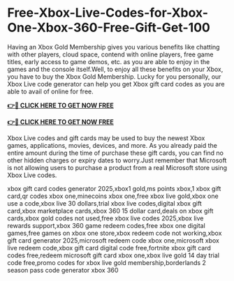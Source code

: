 # Free-Xbox-Live-Codes-for-Xbox-One-Xbox-360-Free-Gift-Get-100
Having an Xbox Gold Membership gives you various benefits like chatting with other players, cloud space, contend with online players, free game titles, early access to game demos, etc. as you are able to enjoy in the games and the console itself.Well, to enjoy all these benefits on your Xbox, you have to buy the Xbox Gold Membership. Lucky for you personally, our Xbox Live code generator can help you get Xbox gift card codes as you are able to avail of online for free.

**[👉🎁 CLICK HERE TO GET NOW FREE](https://smarttbx.com/xbox%20gift/)**

**[👉🎁 CLICK HERE TO GET NOW FREE](https://smarttbx.com/xbox%20gift/)**

Xbox Live codes and gift cards may be used to buy the newest Xbox games, applications, movies, devices, and more. As you already paid the entire amount during the time of purchase these gift cards, you can find no other hidden charges or expiry dates to worry.Just remember that Microsoft is not allowing users to purchase a product from a real Microsoft store using Xbox Live codes.

xbox gift card codes generator 2025,xbox1 gold,ms points xbox,1 xbox gift card,qr codes xbox one,minecoins xbox one,free xbox live gold,xbox one use a code,xbox live 30 dollars,trial xbox live codes,digital xbox gift card,xbox marketplace cards,xbox 360 15 dollar card,deals on xbox gift cards,xbox gold codes not used,free xbox live codes 2025,xbox live rewards support,xbox 360 game redeem codes,free xbox one digital games,free games on xbox one store,xbox redeem code not working,xbox gift card generator 2025,microsoft redeem code xbox one,microsoft xbox live redeem code,xbox gift card digital code free,fortnite xbox gift card codes free,redeem microsoft gift card xbox one,xbox live gold 14 day trial code free,promo codes for xbox live gold membership,borderlands 2 season pass code generator xbox 360
